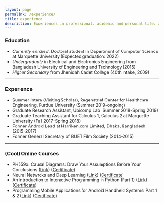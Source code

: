 ```yaml
---
layout: page
permalink: /experience/
title: experience
description: Experiences in professional, academic and personal life. Jotted down in a page.
---
```


<h3>Education</h3>
<ul>
    <li><i>Currently enrolled</i>: Doctoral student in Department of Computer Science at Marquette University (Expected graduation: 2022)</li>
    <li><i>Undergraduate</i> in Electrical and Electronics Engineering from Bangladesh University of Engineering and Technology (2015)</li>
    <li><i>Higher Secondary</i> from Jhenidah Cadet College (40th intake, 2009)</li>
</ul>

---

<h3>Experience</h3>
<ul>
    <li>Summer Intern (Visiting Scholar), Regenstrief Center for Healthcare Engineering, Purdue University (Summer 2019-ongoing)</li>
    <li>Graduate Research Assistant, Ubicomp Lab (Summer 2018-Spring 2019)</li>
    <li>Graduate Teaching Assistant for Calculus 1, Calculus 2 at Marquette University (Fall 2017-Spring 2018)</li>
    <li>Former Android Lead at Harriken.com Limited, Dhaka, Bangladesh (2015-2017)</li>
    <li>Former General Secretary of BUET Film Society (2014-2015)</li>
</ul>

---

<h3>(Cool) Online Courses</h3>
<ul>
    <li>PH559x: Causal Diagrams: Draw Your Assumptions Before Your Conclusions (<a href="https://www.edx.org/course/causal-diagrams-draw-your-assumptions-before-your-conclusions" target="_blank">Link</a>) (<a href="https://courses.edx.org/certificates/f044031abf9f4d8881d69b1c6fc9acec" target="_blank">Certificate</a>)</li>
    <li>Neural Netwroks and Deep Learning (<a href="https://www.coursera.org/learn/neural-networks-deep-learning" target="_blank">Link</a>) (<a href="https://www.coursera.org/account/accomplishments/verify/A33ZF4MHWDMR" target="_blank">Certificate</a>)</li>
    <li>An Introduction to Interactive Programming in Python (Part 1) (<a href="https://www.coursera.org/learn/interactive-python-1" target="_blank">Link</a>) (<a href="{{ '/assets/pdf/coursera_cert_python.pdf' | prepend: site.baseurl | prepend: site.url }}" target="_blank">Certificate</a>)</li>
    <li>Programming Mobile Applications for Android Handheld Systems: Part 1 & 2 (<a href="https://www.coursera.org/learn/android-programming" target="_blank">Link</a>) (<a href="https://www.coursera.org/account/accomplishments/records/DLT6SW67WU" target="_blank">Certificate</a>)</li>
</ul>

<!-- ---

<h3>Certifications</h3>
Blah blah blah

-->
